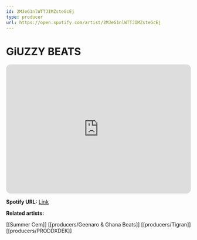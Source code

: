 ```yaml
---
id: 2MJeG1nlWTTJIMZsteGcEj
type: producer
url: https://open.spotify.com/artist/2MJeG1nlWTTJIMZsteGcEj
---
```

# GiUZZY BEATS

<iframe style="border-radius:12px" src="https://open.spotify.com/embed/artist/2MJeG1nlWTTJIMZsteGcEj" width="100%" height="352" frameBorder="0" allowfullscreen="" allow="autoplay; clipboard-write; encrypted-media; fullscreen; picture-in-picture" loading="lazy"></iframe>

**Spotify URL:** [Link](https://open.spotify.com/artist/2MJeG1nlWTTJIMZsteGcEj)

**Related artists:**

[[Summer Cem]]
[[producers/Geenaro & Ghana Beats]]
[[producers/Tigran]]
[[producers/PRODDXDEK]]
